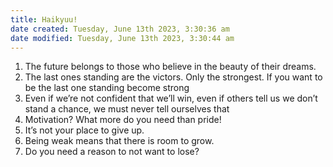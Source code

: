 ```yaml
---
title: Haikyuu!
date created: Tuesday, June 13th 2023, 3:30:36 am
date modified: Tuesday, June 13th 2023, 3:30:44 am
---
```


1. The future belongs to those who believe in the beauty of their dreams.
2. The last ones standing are the victors. Only the strongest. If you want to be the last one standing become strong
3. Even if we’re not confident that we’ll win, even if others tell us we don’t stand a chance, we must never tell ourselves that
4. Motivation? What more do you need than pride!
5. It’s not your place to give up.
6. Being weak means that there is room to grow.
7. Do you need a reason to not want to lose?
